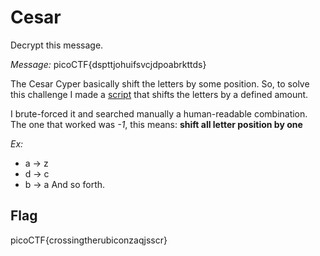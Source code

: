 # Cesar 

Decrypt this message.

*Message:* picoCTF{dspttjohuifsvcjdpoabrkttds}


The Cesar Cyper basically shift the letters by some position.
So, to solve this challenge I made a [script](cesar_decode.py) that shifts the letters by a defined amount.

I brute-forced it and searched manually a human-readable combination.
The one that worked was *-1*, this means: **shift all letter position by one**

*Ex:*
- a -> z
- d -> c
- b -> a
And so forth.

## Flag
picoCTF{crossingtherubiconzaqjsscr}
